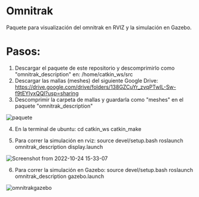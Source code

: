 # Omnitrak
Paquete para visualización del omnitrak en RVIZ y la simulación en Gazebo.

# Pasos: 
1. Descargar el paquete de este repositorio y descomprimirlo como "omnitrak_description" en: /home/catkin_ws/src
2. Descargar las mallas (meshes) del siguiente Google Drive: https://drive.google.com/drive/folders/138GZCuYr_zvqPTwIL-Sw-f9tEYIyxQQI?usp=sharing
3. Descomprimir la carpeta de mallas y guardarla como "meshes" en el paquete "omnitrak_description"

![paquete](https://user-images.githubusercontent.com/90019998/197624462-787cd3b4-62fb-4045-ab21-736ad4fd9741.png)

4. En la terminal de ubuntu: 
cd catkin_ws
catkin_make

5. Para correr la simulación en rviz:
source devel/setup.bash
roslaunch omnitrak_description display.launch

![Screenshot from 2022-10-24 15-33-07](https://user-images.githubusercontent.com/90019998/197624243-f547040b-32f6-4a45-80b3-e477138ab75f.png)

6. Para correr la simulación en Gazebo:
source devel/setup.bash
roslaunch omnitrak_description gazebo.launch

![omnitrakgazebo](https://user-images.githubusercontent.com/90019998/197624234-7f31ff2f-2f6a-473e-9bc8-58b356c5c53a.png)


